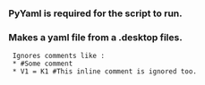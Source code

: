 ### PyYaml is required for the script to run.

### Makes a yaml file from a .desktop files.
     
     Ignores comments like :
     * #Some comment
     * V1 = K1 #This inline comment is ignored too.